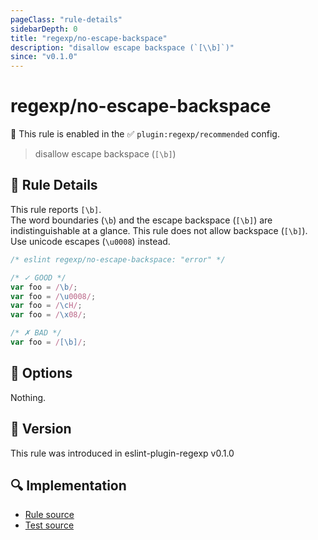```yaml
---
pageClass: "rule-details"
sidebarDepth: 0
title: "regexp/no-escape-backspace"
description: "disallow escape backspace (`[\\b]`)"
since: "v0.1.0"
---
```

# regexp/no-escape-backspace

💼 This rule is enabled in the ✅ `plugin:regexp/recommended` config.

<!-- end auto-generated rule header -->

> disallow escape backspace (`[\b]`)

## :book: Rule Details

This rule reports `[\b]`.\
The word boundaries (`\b`) and the escape backspace (`[\b]`) are indistinguishable at a glance. This rule does not allow backspace (`[\b]`). Use unicode escapes (`\u0008`) instead.

<eslint-code-block>

```js
/* eslint regexp/no-escape-backspace: "error" */

/* ✓ GOOD */
var foo = /\b/;
var foo = /\u0008/;
var foo = /\cH/;
var foo = /\x08/;

/* ✗ BAD */
var foo = /[\b]/;
```

</eslint-code-block>

## :wrench: Options

Nothing.

## :rocket: Version

This rule was introduced in eslint-plugin-regexp v0.1.0

## :mag: Implementation

- [Rule source](https://github.com/ota-meshi/eslint-plugin-regexp/blob/master/lib/rules/no-escape-backspace.ts)
- [Test source](https://github.com/ota-meshi/eslint-plugin-regexp/blob/master/tests/lib/rules/no-escape-backspace.ts)
